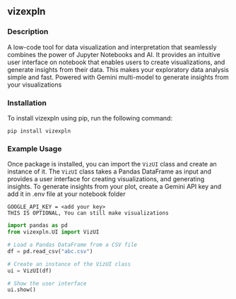 ## vizexpln

### Description

A low-code tool for data visualization and interpretation that seamlessly combines the power of Jupyter Notebooks and AI. It provides an intuitive user interface on notebook that enables users to create visualizations, and generate insights from their data. This makes your exploratory data analysis simple and fast. Powered with Gemini multi-model to generate insights from your visualizations 

### Installation

To install vizexpln using pip, run the following command:

```
pip install vizexpln
```

### Example Usage

Once package is installed, you can import the `VizUI` class and create an instance of it. The `VizUI` class takes a Pandas DataFrame as input and provides a user interface for creating visualizations, and generating insights.
To generate insights from your plot, create a Gemini API key and add it in .env file at your notebook folder

```.env
GOOGLE_API_KEY = <add your key>
THIS IS OPTIONAL, You can still make visualizations
```

```python
import pandas as pd
from vizexpln.UI import VizUI

# Load a Pandas DataFrame from a CSV file
df = pd.read_csv("abc.csv")

# Create an instance of the VizUI class
ui = VizUI(df)

# Show the user interface
ui.show()
```
